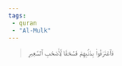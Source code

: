 ```yaml
---
tags: 
 - quran 
 - "Al-Mulk"
---
```


> فَٱعۡتَرَفُواْ بِذَنۢبِهِمۡ فَسُحۡقٗا لِّأَصۡحَٰبِ ٱلسَّعِيرِ
